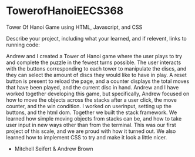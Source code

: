 # TowerofHanoiEECS368
Tower Of Hanoi Game using HTML, Javascript, and CSS


Describe your project, including what your learned, and if relevent, links to running code:

Andrew and I created a Tower of Hanoi game where the user plays to try and complete the puzzle in the fewest turns possible. The user interacts with the buttons
corresponding to each tower to manipulate the discs, and they can select the amount of discs they would like to have in play. A reset button is present to reload the page,
and a counter displays the total moves that have been played, and the current disc in hand. Andrew and I have worked together developing this game, but specifically, 
Andrew focused on how to move the objects across the stacks after a user click, the move counter, and the win condition. I worked on userinput, setting up the buttons,
and the html dom. Together we built the stack framework. We learned how simple moving objects from stacks can be, and how to take user input in new ways other than from the terminal.
This was our first project of this scale, and we are proud with how it turned out. We also learned how to implement CSS to try and make it look a little nicer.

- Mitchell Seifert & Andrew Brown
